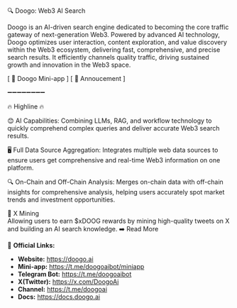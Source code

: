 🔍 Doogo: Web3 AI Search

Doogo is an AI-driven search engine dedicated to becoming the core traffic gateway of next-generation Web3. Powered by advanced AI technology, Doogo optimizes user interaction, content exploration, and value discovery within the Web3 ecosystem, delivering fast, comprehensive, and precise search results. It efficiently channels quality traffic, driving sustained growth and innovation in the Web3 space.
 
[ 📱 Doogo Mini-app ]  [ 📣 Annoucement ]

➖➖➖➖➖➖➖➖

🔥  Highline 🔥

😊 AI Capabilities: Combining LLMs, RAG, and workflow technology to quickly comprehend complex queries and deliver accurate Web3 search results.

🖥 Full Data Source Aggregation: Integrates multiple web data sources to ensure users get comprehensive and real-time Web3 information on one platform.

🔍 On-Chain and Off-Chain Analysis: Merges on-chain data with off-chain insights for comprehensive analysis, helping users accurately spot market trends and investment opportunities.

📱 X Mining  
Allowing users to earn $xDOOG rewards by mining high-quality tweets on X and building an AI search knowledge.  ➡️ Read More


🔗 **Official Links:**
- **Website:** https://doogo.ai
- **Mini-app:** https://t.me/doogoaibot/miniapp
- **Telegram Bot:** https://t.me/doogoaibot
- **X(Twitter):** https://x.com/DoogoAi
- **Channel:** https://t.me/doogoai
- **Docs:** https://docs.doogo.ai

